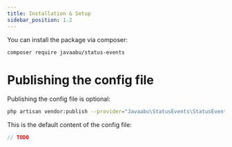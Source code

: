 ```yaml
---
title: Installation & Setup
sidebar_position: 1.2
---
```


You can install the package via composer:

```bash
composer require javaabu/status-events
```

# Publishing the config file

Publishing the config file is optional:

```bash
php artisan vendor:publish --provider="Javaabu\StatusEvents\StatusEventsServiceProvider" --tag="status-events-config"
```

This is the default content of the config file:

```php
// TODO
```
